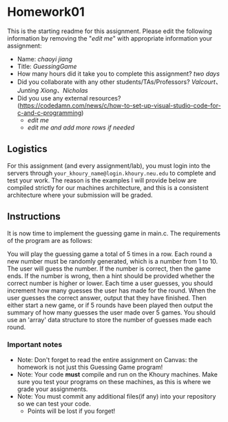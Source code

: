 # Homework01
This is the starting readme for this assignment.  Please edit the following information by removing the "*edit me*" with appropriate information your assignment:

- Name: *chaoyi jiang*
- Title: *GuessingGame*
- How many hours did it take you to complete this assignment? *two days*
- Did you collaborate with any other students/TAs/Professors? *Valcourt、Junting Xiong、Nicholas*
- Did you use any external resources? (https://codedamn.com/news/c/how-to-set-up-visual-studio-code-for-c-and-c-programming)
  - *edit me*
  - *edit me and add more rows if needed*

## Logistics

For this assignment (and every assignment/lab), you must login into the servers through `your_khoury_name@login.khoury.neu.edu` to complete and test your work. The reason is the examples I will provide below are compiled strictly for our machines architecture, and this is a consistent architecture where your submission will be graded.

## Instructions

It is now time to implement the guessing game in main.c. The requirements of 
the program are as follows:

You will play the guessing game a total of 5 times in a row.
Each round a new number must be randomly generated, which is a number from 1 
to 10.
The user will guess the number.
If the number is correct, then the game ends.
If the number is wrong, then a hint should be provided whether the correct 
number is higher or lower.
Each time a user guesses, you should increment how many guesses the user has 
made for the round.
When the user guesses the correct answer, output that they have finished.
Then either start a new game, or if 5 rounds have been played then output the 
summary of how many guesses the user made over 5 games.
You should use an 'array' data structure to store the number of guesses made 
each round.

### Important notes
* Note: Don't forget to read the entire assignment on Canvas: the homework is not just this Guessing Game program!
* Note: Your code **must** compile and run on the Khoury machines. Make sure you test your programs on these machines, as this is where we grade your assignments.
* Note: You must commit any additional files(if any) into your repository so we can test your code.
  * Points will be lost if you forget!


